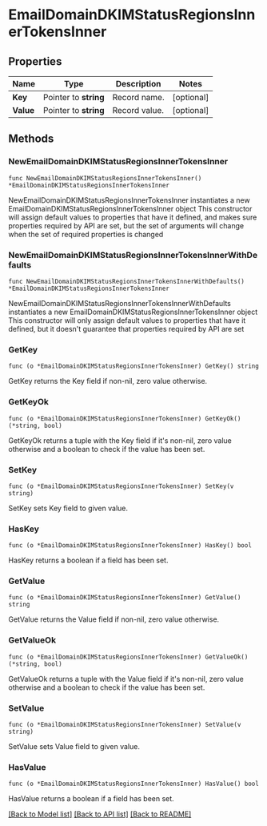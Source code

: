 # EmailDomainDKIMStatusRegionsInnerTokensInner

## Properties

Name | Type | Description | Notes
------------ | ------------- | ------------- | -------------
**Key** | Pointer to **string** | Record name. | [optional] 
**Value** | Pointer to **string** | Record value. | [optional] 

## Methods

### NewEmailDomainDKIMStatusRegionsInnerTokensInner

`func NewEmailDomainDKIMStatusRegionsInnerTokensInner() *EmailDomainDKIMStatusRegionsInnerTokensInner`

NewEmailDomainDKIMStatusRegionsInnerTokensInner instantiates a new EmailDomainDKIMStatusRegionsInnerTokensInner object
This constructor will assign default values to properties that have it defined,
and makes sure properties required by API are set, but the set of arguments
will change when the set of required properties is changed

### NewEmailDomainDKIMStatusRegionsInnerTokensInnerWithDefaults

`func NewEmailDomainDKIMStatusRegionsInnerTokensInnerWithDefaults() *EmailDomainDKIMStatusRegionsInnerTokensInner`

NewEmailDomainDKIMStatusRegionsInnerTokensInnerWithDefaults instantiates a new EmailDomainDKIMStatusRegionsInnerTokensInner object
This constructor will only assign default values to properties that have it defined,
but it doesn't guarantee that properties required by API are set

### GetKey

`func (o *EmailDomainDKIMStatusRegionsInnerTokensInner) GetKey() string`

GetKey returns the Key field if non-nil, zero value otherwise.

### GetKeyOk

`func (o *EmailDomainDKIMStatusRegionsInnerTokensInner) GetKeyOk() (*string, bool)`

GetKeyOk returns a tuple with the Key field if it's non-nil, zero value otherwise
and a boolean to check if the value has been set.

### SetKey

`func (o *EmailDomainDKIMStatusRegionsInnerTokensInner) SetKey(v string)`

SetKey sets Key field to given value.

### HasKey

`func (o *EmailDomainDKIMStatusRegionsInnerTokensInner) HasKey() bool`

HasKey returns a boolean if a field has been set.

### GetValue

`func (o *EmailDomainDKIMStatusRegionsInnerTokensInner) GetValue() string`

GetValue returns the Value field if non-nil, zero value otherwise.

### GetValueOk

`func (o *EmailDomainDKIMStatusRegionsInnerTokensInner) GetValueOk() (*string, bool)`

GetValueOk returns a tuple with the Value field if it's non-nil, zero value otherwise
and a boolean to check if the value has been set.

### SetValue

`func (o *EmailDomainDKIMStatusRegionsInnerTokensInner) SetValue(v string)`

SetValue sets Value field to given value.

### HasValue

`func (o *EmailDomainDKIMStatusRegionsInnerTokensInner) HasValue() bool`

HasValue returns a boolean if a field has been set.


[[Back to Model list]](../README.md#documentation-for-models) [[Back to API list]](../README.md#documentation-for-api-endpoints) [[Back to README]](../README.md)


